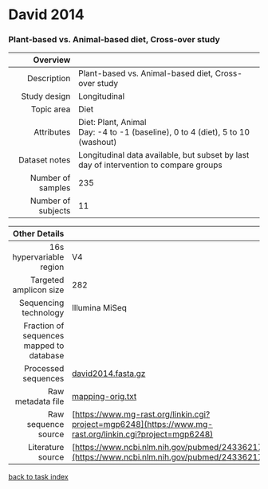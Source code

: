 # David 2014
### Plant-based vs. Animal-based diet, Cross-over study

| Overview | |
| -------------: |-------------|
| Description      | Plant-based vs. Animal-based diet, Cross-over study |
| Study design | Longitudinal |
| Topic area | Diet|
| Attributes | Diet: Plant, Animal<br/> Day: -4 to -1 (baseline), 0 to 4 (diet), 5 to 10 (washout)|
| Dataset notes | Longitudinal data available, but subset by last day of intervention to compare groups|
| Number of samples | 235|
| Number of subjects | 11|


| Other Details |  |
| -------------: |-------------|
| 16s hypervariable region | V4 |
| Targeted amplicon size | 282 |
| Sequencing technology | Illumina MiSeq |
| Fraction of sequences mapped to database |  |
| Processed sequences | [david2014.fasta.gz](http://metagenome.cs.umn.edu/public/MLRepo/fasta/david2014.fasta.gz) |
| Raw metadata file | [mapping-orig.txt](../datasets/david/mapping-orig.txt) |
| Raw sequence source | [https://www.mg-rast.org/linkin.cgi?project=mgp6248](https://www.mg-rast.org/linkin.cgi?project=mgp6248) |
| Literature source | [https://www.ncbi.nlm.nih.gov/pubmed/24336217](https://www.ncbi.nlm.nih.gov/pubmed/24336217) |

[back to task index](../README.md)
